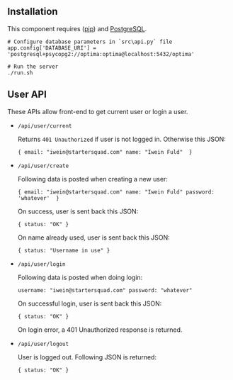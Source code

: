 Installation
------------

  This component requires ([pip](http://pip.readthedocs.org/en/latest/installing.html)) and [PostgreSQL](http://www.postgresql.org/download/).

    # Configure database parameters in `src\api.py` file
    app.config['DATABASE_URI'] = 'postgresql+psycopg2://optima:optima@localhost:5432/optima'

    # Run the server
    ./run.sh

User API
------------

These APIs allow front-end to get current user or login a user.

* `/api/user/current`

  Returns `401 Unauthorized` if user is not logged in. Otherwise this JSON:
  
  `{
	email: "iwein@startersquad.com"
	name: "Iwein Fuld" 
   }`

* `/api/user/create`

  Following data is posted when creating a new user:
  
  `{
	email: "iwein@startersquad.com"
	name: "Iwein Fuld"
	password: 'whatever' 
   }`
   
  On success, user is sent back this JSON:
  
  `{
	status: "OK"
   }` 
   
   On name already used, user is sent back this JSON:
   
   `{
 	 status: "Username in use"
    }`
  
* `/api/user/login`

  Following data is posted when doing login:
  
  `
	username: "iwein@startersquad.com"
	password: "whatever" 
   `
  
  On successful login, user is sent back this JSON:
  
  `{
	status: "OK"
   }`
  
  On login error, a 401 Unauthorized response is returned.

* `/api/user/logout`

  User is logged out. Following JSON is returned:
  
  `{
	status: "OK"
   }`
